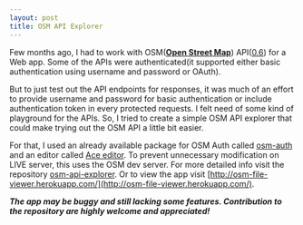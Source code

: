 ```yaml
---
layout: post
title: OSM API Explorer
---
```



Few months ago, I had to work with OSM(**[Open Street Map](https://osm.org)**) API([0.6](https://wiki.openstreetmap.org/wiki/API_v0.6)) for a Web app. Some of the APIs were authenticated(it supported either basic authentication using username and password or OAuth). 

But to just test out the API endpoints for responses, it was much of an effort to provide username and password for basic authentication or include authentication token in every protected requests. I felt need of some kind of playground for the APIs. So, I tried to create a simple OSM API explorer that could make trying out the OSM API a little bit easier.

For that, I used an already available package for OSM Auth called [osm-auth](https://github.com/osmlab/osm-auth) and an editor called [Ace editor](https://ace.c9.io/). To prevent unnecessary modification on LIVE server, this uses the OSM dev server. For more detailed info visit the repository [osm-api-explorer](https://github.com/drklrd/osm-api-explorer). Or to view the app visit [http://osm-file-viewer.herokuapp.com/](http://osm-file-viewer.herokuapp.com/).

***The app may be buggy and still lacking some features. Contribution to the repository are highly welcome and appreciated!***
